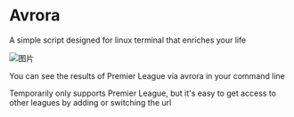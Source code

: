 # Avrora
A simple script designed for linux terminal that enriches  your life

![图片](https://user-images.githubusercontent.com/60766435/210237262-dc7bf80c-6a50-40c8-a91b-d387de1087d0.png)

You can see the results of Premier League via avrora in your command line

Temporarily only supports Premier League, but it's easy to get access to other leagues by adding or switching the url
